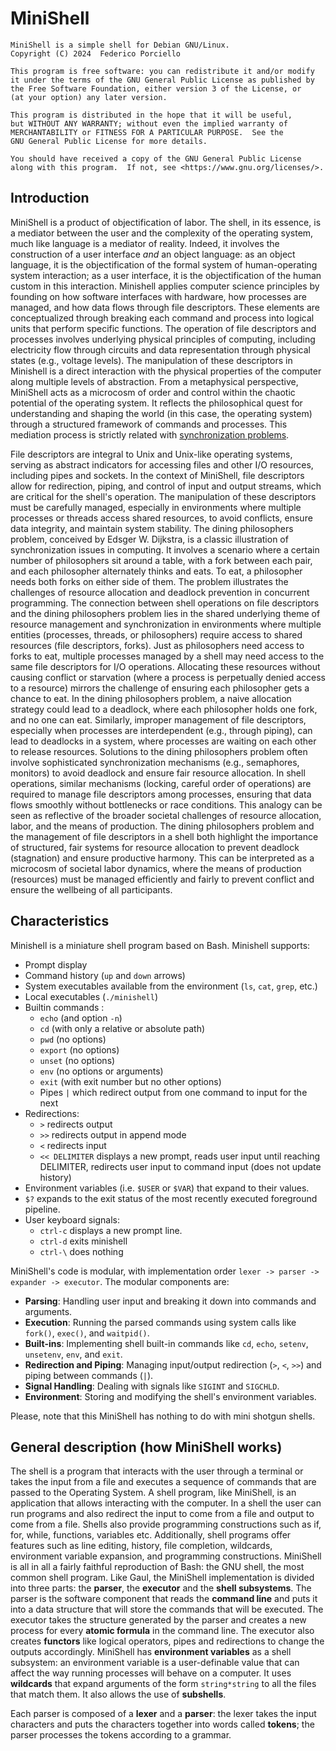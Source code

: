 # MiniShell

    MiniShell is a simple shell for Debian GNU/Linux.
    Copyright (C) 2024  Federico Porciello

    This program is free software: you can redistribute it and/or modify
    it under the terms of the GNU General Public License as published by
    the Free Software Foundation, either version 3 of the License, or
    (at your option) any later version.

    This program is distributed in the hope that it will be useful,
    but WITHOUT ANY WARRANTY; without even the implied warranty of
    MERCHANTABILITY or FITNESS FOR A PARTICULAR PURPOSE.  See the
    GNU General Public License for more details.

    You should have received a copy of the GNU General Public License
    along with this program.  If not, see <https://www.gnu.org/licenses/>.

## Introduction

MiniShell is a product of objectification of labor. The shell, in its essence, is a mediator between the user and the complexity of the operating system, much like language is a mediator of reality. Indeed, it 
involves the construction of a user interface *and* an object language: as an object language, it is the objectification of the formal system of human-operating system interaction; as a user interface, it is the 
objectification of the human custom in this interaction.
Minishell applies computer science principles by founding on how software interfaces with hardware, how processes are managed, and how data flows through file descriptors. These elements are conceptualized through 
breaking each command and process into logical units that perform specific functions.
The operation of file descriptors and processes involves underlying physical principles of computing, including electricity flow through circuits and data representation through physical states (e.g., voltage 
levels). The manipulation of these descriptors in Minishell is a direct interaction with the physical properties of the computer along multiple levels of abstraction.
From a metaphysical perspective, MiniShell acts as a microcosm of order and control within the chaotic potential of the operating system. It reflects the philosophical quest for understanding and shaping the 
world (in this case, the operating system) through a structured framework of commands and processes. This mediation process is strictly related with [synchronization problems](https://github.com/fporciel2/Philosophers).

File descriptors are integral to Unix and Unix-like operating systems, serving as abstract indicators for accessing files and other I/O resources, including pipes and sockets. In the context of MiniShell, file 
descriptors allow for redirection, piping, and control of input and output streams, which are critical for the shell's operation. The manipulation of these descriptors must be carefully managed, especially in 
environments where multiple processes or threads access shared resources, to avoid conflicts, ensure data integrity, and maintain system stability.
The dining philosophers problem, conceived by Edsger W. Dijkstra, is a classic illustration of synchronization issues in computing. It involves a scenario where a certain number of philosophers sit around a table, 
with a fork between each pair, and each philosopher alternately thinks and eats. To eat, a philosopher needs both forks on either side of them. The problem illustrates the challenges of resource allocation and 
deadlock prevention in concurrent programming.
The connection between shell operations on file descriptors and the dining philosophers problem lies in the shared underlying theme of resource management and synchronization in environments where multiple 
entities (processes, threads, or philosophers) require access to shared resources (file descriptors, forks). Just as philosophers need access to forks to eat, multiple processes managed by a shell may need access 
to the same file descriptors for I/O operations. Allocating these resources without causing conflict or starvation (where a process is perpetually denied access to a resource) mirrors the challenge of ensuring 
each philosopher gets a chance to eat. In the dining philosophers problem, a naive allocation strategy could lead to a deadlock, where each philosopher holds one fork, and no one can eat. Similarly, improper 
management of file descriptors, especially when processes are interdependent (e.g., through piping), can lead to deadlocks in a system, where processes are waiting on each other to release resources.
Solutions to the dining philosophers problem often involve sophisticated synchronization mechanisms (e.g., semaphores, monitors) to avoid deadlock and ensure fair resource allocation. In shell operations, similar 
mechanisms (locking, careful order of operations) are required to manage file descriptors among processes, ensuring that data flows smoothly without bottlenecks or race conditions.
This analogy can be seen as reflective of the broader societal challenges of resource allocation, labor, and the means of production. The dining philosophers problem and the management of file descriptors in a 
shell both highlight the importance of structured, fair systems for resource allocation to prevent deadlock (stagnation) and ensure productive harmony. This can be interpreted as a microcosm of societal labor 
dynamics, where the means of production (resources) must be managed efficiently and fairly to prevent conflict and ensure the wellbeing of all participants.

## Characteristics

Minishell is a miniature shell program based on Bash. Minishell supports:

* Prompt display
* Command history (`up` and `down` arrows)
* System executables available from the environment (`ls`, `cat`, `grep`, etc.)
* Local executables (`./minishell`)
* Builtin commands :
    * `echo` (and option `-n`)
    * `cd` (with only a relative or absolute path)
    * `pwd` (no options)
    * `export` (no options)
    * `unset` (no options)
    * `env` (no options or arguments)
    * `exit` (with exit number but no other options)
    * Pipes `|` which redirect output from one command to input for the next
* Redirections:
    * `>` redirects output
    * `>>` redirects output in append mode
    * `<` redirects input
    * `<< DELIMITER` displays a new prompt, reads user input until reaching DELIMITER, redirects user input to command input (does not update history)
* Environment variables (i.e. `$USER` or `$VAR`) that expand to their values.
* `$?` expands to the exit status of the most recently executed foreground pipeline.
* User keyboard signals:
    * `ctrl-c` displays a new prompt line.
    * `ctrl-d` exits minishell
    * `ctrl-\` does nothing

MiniShell's code is modular, with implementation order `lexer -> parser -> expander -> executor`. The modular components are:

* **Parsing**: Handling user input and breaking it down into commands and arguments.
* **Execution**: Running the parsed commands using system calls like `fork()`, `exec()`, and `waitpid()`.
* **Built-ins**: Implementing shell built-in commands like `cd`, `echo`, `setenv`, `unsetenv`, `env`, and `exit`.
* **Redirection and Piping**: Managing input/output redirection (`>`, `<`, `>>`) and piping between commands (`|`).
* **Signal Handling**: Dealing with signals like `SIGINT` and `SIGCHLD`.
* **Environment**: Storing and modifying the shell's environment variables.

Please, note that this MiniShell has nothing to do with mini shotgun shells.

## General description (how MiniShell works)

The shell is a program that interacts with the user through a terminal or takes the input from a file and executes a sequence of commands that are passed to the Operating System. A shell program, like MiniShell, 
is an application that allows interacting with the computer. In a shell the user can run programs and also redirect the input to come from a file and output to come from a file. Shells also provide programming 
constructions such as if, for, while, functions, variables etc. Additionally, shell programs offer features such as line editing, history, file completion, wildcards, environment variable expansion, and 
programming constructions. MiniShell is all in all a fairly faithful reproduction of Bash: the GNU shell, the most common shell program. Like Gaul, the MiniShell implementation is divided into three parts: the 
**parser**, the **executor** and the **shell subsystems**.
The parser is the software component that reads the **command line** and puts it into a data structure that will store the commands that will be executed. The executor takes the structure generated by the parser 
and creates a new process for every **atomic formula** in the command line. The executor also creates **functors** like logical operators, pipes and redirections to change the outputs accordingly. MiniShell has 
**environment variables** as a shell subsystem: an environment variable is a user-definable value that can affect the way running processes will behave on a computer. It uses **wildcards** that expand arguments 
of the form `string*string` to all the files that match them. It also allows the use of **subshells**.

Each parser is composed of a **lexer** and a **parser**: the lexer takes the input characters and puts the characters together into words called **tokens**; the parser processes the tokens according to a grammar. 

